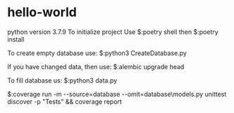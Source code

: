 # hello-world
python version 3.7.9
To initialize project
Use 
    $:poetry shell
then
    $:poetry install


To create empty database use:
    $:python3 CreateDatabase.py

If you have changed data, then use:
    $:alembic upgrade head

To fill database us:
    $:python3 data.py


$:coverage run -m --source=database --omit=database\models.py unittest
discover -p "Tests" && coverage report
